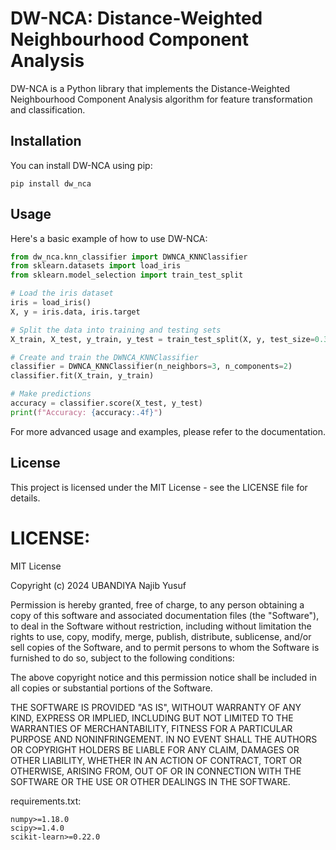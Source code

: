 # DW-NCA: Distance-Weighted Neighbourhood Component Analysis

DW-NCA is a Python library that implements the Distance-Weighted Neighbourhood Component Analysis algorithm for feature transformation and classification.

## Installation

You can install DW-NCA using pip:

```
pip install dw_nca
```

## Usage

Here's a basic example of how to use DW-NCA:

```python
from dw_nca.knn_classifier import DWNCA_KNNClassifier
from sklearn.datasets import load_iris
from sklearn.model_selection import train_test_split

# Load the iris dataset
iris = load_iris()
X, y = iris.data, iris.target

# Split the data into training and testing sets
X_train, X_test, y_train, y_test = train_test_split(X, y, test_size=0.3, random_state=42)

# Create and train the DWNCA_KNNClassifier
classifier = DWNCA_KNNClassifier(n_neighbors=3, n_components=2)
classifier.fit(X_train, y_train)

# Make predictions
accuracy = classifier.score(X_test, y_test)
print(f"Accuracy: {accuracy:.4f}")
```

For more advanced usage and examples, please refer to the documentation.

## License

This project is licensed under the MIT License - see the LICENSE file for details.


# LICENSE:

MIT License

Copyright (c) 2024 UBANDIYA Najib Yusuf

Permission is hereby granted, free of charge, to any person obtaining a copy
of this software and associated documentation files (the "Software"), to deal
in the Software without restriction, including without limitation the rights
to use, copy, modify, merge, publish, distribute, sublicense, and/or sell
copies of the Software, and to permit persons to whom the Software is
furnished to do so, subject to the following conditions:

The above copyright notice and this permission notice shall be included in all
copies or substantial portions of the Software.

THE SOFTWARE IS PROVIDED "AS IS", WITHOUT WARRANTY OF ANY KIND, EXPRESS OR
IMPLIED, INCLUDING BUT NOT LIMITED TO THE WARRANTIES OF MERCHANTABILITY,
FITNESS FOR A PARTICULAR PURPOSE AND NONINFRINGEMENT. IN NO EVENT SHALL THE
AUTHORS OR COPYRIGHT HOLDERS BE LIABLE FOR ANY CLAIM, DAMAGES OR OTHER
LIABILITY, WHETHER IN AN ACTION OF CONTRACT, TORT OR OTHERWISE, ARISING FROM,
OUT OF OR IN CONNECTION WITH THE SOFTWARE OR THE USE OR OTHER DEALINGS IN THE
SOFTWARE.

requirements.txt:

```
numpy>=1.18.0
scipy>=1.4.0
scikit-learn>=0.22.0
```
